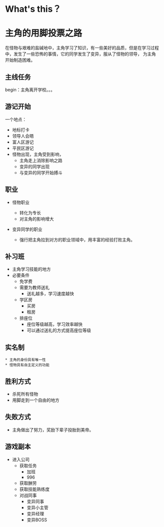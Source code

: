 # What's this？


# 主角的用脚投票之路

在怪物与艰难的盐碱地中，主角学习了知识，有一些美好的品质，但是在学习过程中，发生了一些恐怖的事情，它的同学发生了变异，服从了怪物的领导，
为主角开始制造困难。

## 主线任务

begin：主角离开学校。。。

## 游记开始

一个地点：

* 地标打卡
* 领导人会晤
* 富人区游记
* 平民区游记
* 怪物出现，主角受到影响，
    * 主角走上消除影响之路
    * 变异的同学出现
    * 与变异的同学开始搏斗
    
## 职业

* 怪物职业
    * 转化为专长
    * 对主角的影响增大
    
* 变异同学的职业
    * 强行把主角拉到对方的职业领域中，用丰富的经验打败主角。
    
    
## 补习班

* 主角学习技能的地方
* 必要条件
    * 免学费
    * 需要为教师送礼
        * 送礼越多，学习速度越快
    * 学区房
        * 买房
        * 租房
    * 排座位
        * 座位等级越高，学习效率越快
        * 可以通过送礼的方式提高座位等级
        
## 实名制

    * 主角的身份具有唯一性
    * 怪物具有自主定义的功能
    
## 胜利方式

* 杀死所有怪物
* 用脚走到一个自由的地方

## 失败方式
* 主角做出了努力，奖励下辈子投胎到美帝。
   
   
   
## 游戏副本

* 进入公司
    * 获取任务
        * 加班
        * 996
    * 获取酬劳
    * 获取技能熟练度
    * 对战同事
        * 变异同事
        * 变异小主管
        * 变异经理
        * 变异BOSS
        
             
        
    

